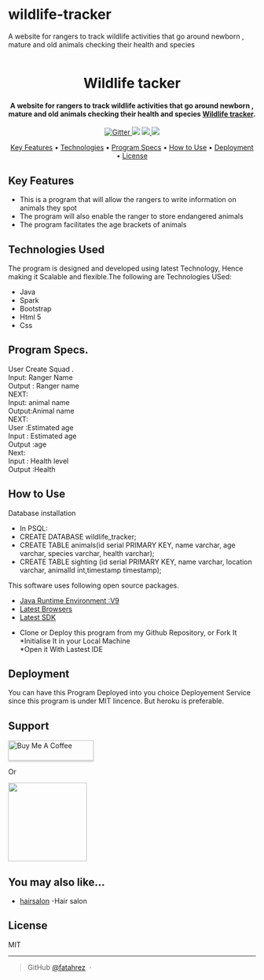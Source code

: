 # wildlife-tracker
A website for rangers to track wildlife activities that go around newborn , mature and old animals checking their health and species

<img src="http://envirocivil.com/wp-content/uploads/2012/07/asdasd.jpg" alt="">
<h1 align="center">
  Wildlife tacker
</h1>

<h4 align="center">A website for rangers to track wildlife activities that go around newborn , mature and old animals checking their health and species <a href="#" target="_blank">Wildlife tracker</a>.</h4>

<p align="center">
  <a href="#">
    <img src="https://badge.fury.io/js/electron-markdownify.svg"
         alt="Gitter">
  </a>
  <a href="#"><img src="https://badges.gitter.im/amitmerchant1990/electron-markdownify.svg"></a>
  <a href="#">
      <img src="https://img.shields.io/badge/SayThanks.io-%E2%98%BC-1EAEDB.svg">
  </a>
  <a href="#">
    <img src="https://img.shields.io/badge/$-donate-ff69b4.svg?maxAge=2592000&amp;style=flat">
  </a>
</p>

<p align="center">
  <a href="#key-features">Key Features</a> •
  <a href="#Technologies Used">Technologies</a> •
  <a href="#Program Specs.">Program Specs</a> •
  <a href="#How to Use">How to Use</a> •
  <a href="#Deployment">Deployment</a> •
  <a href="#license">License</a>
</p>



## Key Features

* This is a program that will allow the rangers to write information on animals they spot<br>
* The program will also enable the ranger to store endangered animals<br>
* The program facilitates the age brackets of animals<br>

## Technologies Used

The program is designed and developed using latest Technology, Hence making it Scalable and flexible.The following are Technologies USed:<br>
* Java<br>
* Spark<br>
* Bootstrap<br>
* Html 5<br>
* Css


## Program Specs.

 User Create Squad .<br>
    Input: Ranger Name<br>
    Output : Ranger name<br>
    NEXT:<br>
    Input: animal name<br>
    Output:Animal name<br>
    NEXT: <br>
    User :Estimated age <br>
    Input : Estimated age<br>
    Output :age<br>
    Next:<br>
    Input : Health level<br>
    Output :Health<br>

## How to Use
Database installation
* In PSQL:
* CREATE DATABASE wildlife_tracker;
* CREATE TABLE animals(id serial PRIMARY KEY, name varchar, age varchar, species varchar, health varchar);
* CREATE TABLE sighting (id serial PRIMARY KEY, name varchar, location varchar, animalId int,timestamp timestamp);

This software uses following open source packages.

- [Java Runtime Environment :V9](#)
- [Latest Browsers](#)
- [Latest SDK](#)<br>
* Clone or Deploy this program from my Github Repository, or Fork It<br>
*Initialise It in your Local Machine<br>
*Open it With Lastest IDE

## Deployment

You can have this Program Deployed into you choice Deployement Service since this program is under MIT lincence. But heroku is preferable.

## Support

<a href="#" target="_blank"><img src="https://www.buymeacoffee.com/assets/img/custom_images/purple_img.png" alt="Buy Me A Coffee" style="height: 41px !important;width: 174px !important;box-shadow: 0px 3px 2px 0px rgba(190, 190, 190, 0.5) !important;-webkit-box-shadow: 0px 3px 2px 0px rgba(190, 190, 190, 0.5) !important;" ></a>

<p>Or</p>

<a href="#">
	<img src="https://c5.patreon.com/external/logo/become_a_patron_button@2x.png" width="160">
</a>

## You may also like...

- [hairsalon](github.com/fatahrez/hairsalon) -Hair salon

## License

MIT

---


> GitHub [@fatahrez](https://github.com/fatahrez) &nbsp;&middot;&nbsp;
